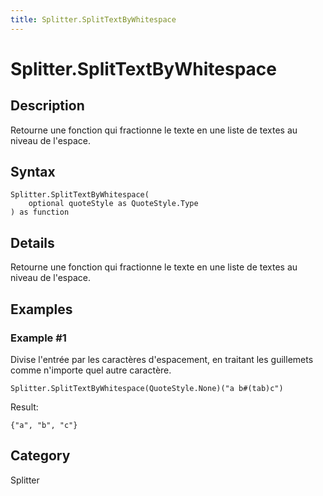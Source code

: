 ```yaml
---
title: Splitter.SplitTextByWhitespace
---
```


# Splitter.SplitTextByWhitespace


## Description

Retourne une fonction qui fractionne le texte en une liste de textes au niveau de l&#39;espace.


## Syntax

```powerquery
Splitter.SplitTextByWhitespace(
    optional quoteStyle as QuoteStyle.Type
) as function
```


## Details

Retourne une fonction qui fractionne le texte en une liste de textes au niveau de l'espace.


## Examples

### Example #1 
Divise l&#39;entrée par les caractères d&#39;espacement, en traitant les guillemets comme n&#39;importe quel autre caractère.
```powerquery
Splitter.SplitTextByWhitespace(QuoteStyle.None)("a b#(tab)c")
```

Result: 
```powerquery
{"a", "b", "c"}
```




## Category
Splitter

